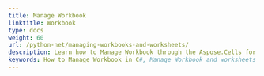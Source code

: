 ```yaml
---
title: Manage Workbook
linktitle: Workbook
type: docs
weight: 60
url: /python-net/managing-workbooks-and-worksheets/
description: Learn how to Manage Workbook through the Aspose.Cells for Python via .NET APIs.
keywords: How to Manage Workbook in C#, Manage Workbook and worksheets using C#, Operate workbook and worksheets in C#. 
---
```


